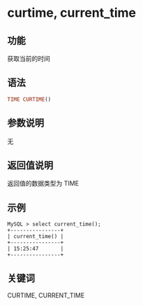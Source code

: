 # curtime, current_time

## 功能

获取当前的时间

## 语法

```Haskell
TIME CURTIME()
```

## 参数说明

无

## 返回值说明

返回值的数据类型为 TIME

## 示例

```Plain Text
MySQL > select current_time();
+----------------+
| current_time() |
+----------------+
| 15:25:47       |
+----------------+
```

## 关键词

CURTIME, CURRENT_TIME
